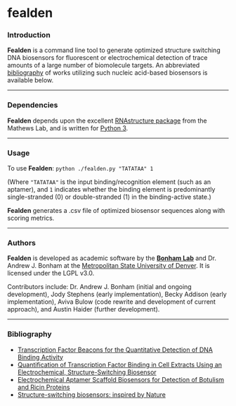 # fealden

### Introduction 
**Fealden** is a command line tool to generate optimized structure switching DNA biosensors for fluorescent or electrochemical detection of trace amounts of a large number of biomolecule targets.  An abbreviated [bibliography](#Bibliography) of works utilizing such nucleic acid-based biosensors is available below.

-------------------------

### Dependencies

**Fealden** depends upon the excellent [RNAstructure package](https://rna.urmc.rochester.edu/RNAstructure.html) from the Mathews Lab, and is written for [Python 3](https://www.python.org/).  

------------------------

### Usage

To use **Fealden**:
`python ./fealden.py "TATATAA" 1`

(Where `"TATATAA"` is the input binding/recognition element (such as an aptamer), and `1` indicates whether the binding element is predominantly single-stranded (0) or double-stranded (1) in the binding-active state.)

**Fealden** generates a .csv file of optimized biosensor sequences along with scoring metrics.

----------------------

### Authors

**Fealden** is developed as academic software by the **[Bonham Lab](http://www.bonhamlab.com)** and Dr. Andrew J. Bonham at the [Metropolitan State University of Denver](http://www.msudenver.edu).  It is licensed under the LGPL v3.0.  

Contributors include: Dr. Andrew J. Bonham (initial and ongoing development), Jody Stephens (early implementation), Becky Addison (early implementation), Aviva Bulow (code rewrite and development of current approach), and Austin Haider (further development).

---------------------

### Bibliography

* [Transcription Factor Beacons for the Quantitative Detection of DNA Binding Activity](http://dx.doi.org/10.1021/ja204775k)
* [Quantification of Transcription Factor Binding in Cell Extracts Using an Electrochemical, Structure-Switching Biosensor](http://dx.doi.org/10.1021/ja2115663)
* [Electrochemical Aptamer Scaffold Biosensors for Detection of Botulism and Ricin Proteins](http://dx.doi.org/10.1007/978-1-4939-6958-6_2)
* [Structure-switching biosensors: inspired by Nature](https://doi.org/10.1016/j.sbi.2010.05.001)
